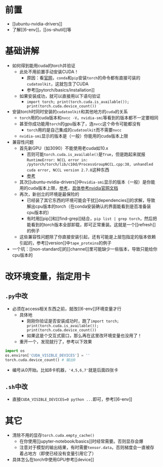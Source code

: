 # 前置
- [[ubuntu-nvidia-drivers]]
- 了解[[6-env]]，[[os-shutil]]等
# 基础讲解
- 如何得到能用cuda的torch并验证
  - 此处不用前置手动安装CUDA！
    - 原因：看[官网](https://pytorch.org/get-started/locally/)，`conda`和`pip`安装`torch`的命令都有直接可装的`cudatoolkit`，这就包含了CUDA
    - 参考[[pytorch/basics/installation]]
  - 如果安装成功，就可以直接用以下语句验证
    - `import torch; print(torch.cuda.is_available()); print(torch.cuda.device_count())`
- 安装torch时同时安装的`cudatoolkit`和其他地方的`cuda`的关系
  - `torch`用的cuda版本和`nvcc -V`，`nvidia-smi`等看到的版本都不一定要相同
  - 甚至你成功能用`torch`的gpu版本了，连`nvcc`这个命令可能都没有
    - `torch`用的是自己集成的`cudatoolkit`而不需要`nvcc`
  - `nvidia-smi`显示的版本是（一般）你能用的cuda版本上限
- 兼容性问题
  - 首先新GPU（如3090）不能使用老cuda如10.x
    - 否则可能`torch.cuda.is_available()`是`True`，但是跑起来就报`RuntimeError: NCCL error in: /pytorch/torch/lib/c10d/ProcessGroupNCCL.cpp:38, unhandled cuda error, NCCL version 2.7.8`这种东西
    - [参考](https://www.jianshu.com/p/978bc51029fa)
  - 其次[[ubuntu-nvidia-drivers]]中`nvidia-smi`显示的版本（一般）是你能用的cuda版本上限，[参考](https://www.jianshu.com/p/eb5335708f2a)，[具体参考nvidia官网文档](https://docs.nvidia.com/deploy/cuda-compatibility/index.html#cuda-intro)
  - 再次，新创立的环境是最保险的
    - 已经装了其它东西的环境可能会干扰[[dependencies]]的求解，导致解出cpu版本的torch（在conda安装确认的界面能看到是否准备装cpu版本的）
    - 有时用[[pip]]和[[find-grep]]结合，`pip list | grep torch`，然后把能看到的torch版本全部卸载，即可正常重装。这就是一个[[refresh]]的例子
  - 这些兼容性问题除了你直接安装引起，还有可能是上层包指定的版本依赖引起的，参考[[version]]中`tape_proteins`的例子
- 一个坑：[[non-standard]]的[[channel]]里可能缺少一些版本，导致只能给你cpu版本的
# 改环境变量，指定用卡
## `.py`中改
- 必须在access相关东西之前，就改[[6-env]]环境变量才行
  - 具体地
    - 刚刚你验证是否安装成功时，跑了`import torch; print(torch.cuda.is_available()); print(torch.cuda.device_count())`
    - 如果这是个交互式窗口，那么再在这里改环境变量也没用了！
  - 重开一个，发现就行了，参考以下效果
```python
import os
os.environ['CUDA_VISIBLE_DEVICES'] = ''
torch.cuda.device_count() # 输出0
```
- 编号从0开始。比如8卡机器，`'4,5,6,7'`就是后面四张卡
## `.sh`中改
- 直接`CUDA_VISIBLE_DEVICES=0 python ...`即可，参考[[6-env]]
# 其它
- 清除不用的显存`torch.cuda.empty_cache()`
  - 在你使用[[jupyter-notebook/basics]]时经常需要。否则显存会爆
  - 注意对于模型的输出结果，有时需要`tensor.data`，否则梯度会一直被存着占地方（即使已经没有变量引用它了）
- 具体怎么在torch中使用GPU参考[[device]]